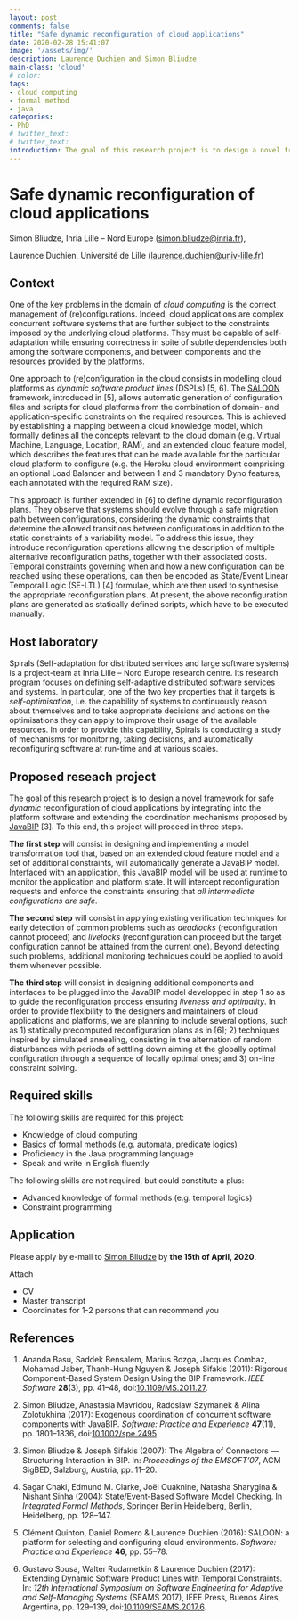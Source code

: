 ```yaml
---
layout: post
comments: false
title: "Safe dynamic reconfiguration of cloud applications"
date: 2020-02-28 15:41:07
image: '/assets/img/'
description: Laurence Duchien and Simon Bliudze
main-class: 'cloud'
# color:
tags:
- cloud computing
- formal method
- java
categories:
- PhD
# twitter_text:
# twitter_text:
introduction: The goal of this research project is to design a novel framework for safe _dynamic_ reconfiguration of cloud applications.
---
```


# Safe dynamic reconfiguration of cloud applications

Simon Bliudze, Inria Lille &ndash; Nord Europe ([simon.bliudze@inria.fr](mailto:simon.bliudze@inria.fr)),

Laurence Duchien, Université de Lille ([laurence.duchien@univ-lille.fr](mailto:laurence.duchien@univ-lille.fr))

## Context

One of the key problems in the domain of _cloud computing_ is the
correct management of (re)configurations.  Indeed, cloud applications
are complex concurrent software systems that are further subject to
the constraints imposed by the underlying cloud platforms.  They must
be capable of self-adaptation while ensuring correctness in spite of
subtle dependencies both among the software components, and between
components and the resources provided by the platforms.

One approach to (re)configuration in the cloud consists in modelling
cloud platforms as _dynamic software product lines_ (DSPLs) [5, 6].
The [SALOON](https://team.inria.fr/spirals/saloon/) framework,
introduced in [5], allows automatic generation of configuration files
and scripts for cloud platforms from the combination of domain- and
application-specific constraints on the required resources.  This is
achieved by establishing a mapping between a cloud knowledge model,
which formally defines all the concepts relevant to the cloud domain
(e.g. Virtual Machine, Language, Location, RAM), and an extended cloud
feature model, which describes the features that can be made available
for the particular cloud platform to configure (e.g. the Heroku cloud
environment comprising an optional Load Balancer and between 1 and 3
mandatory Dyno features, each annotated with the required RAM size).

This approach is further extended in [6] to define dynamic
reconfiguration plans.  They observe that systems should evolve
through a safe migration path between configurations, considering the
dynamic constraints that determine the allowed transitions between
configurations in addition to the static constraints of a variability
model.  To address this issue, they introduce reconfiguration
operations allowing the description of multiple alternative
reconfiguration paths, together with their associated costs.  Temporal
constraints governing when and how a new configuration can be reached
using these operations, can then be encoded as State/Event Linear
Temporal Logic (SE-LTL) [4] formulae, which are then used to
synthesise the appropriate reconfiguration plans.  At present, the
above reconfiguration plans are generated as statically defined
scripts, which have to be executed manually.

## Host laboratory

Spirals (Self-adaptation for distributed services and large software
systems) is a project-team at Inria Lille &ndash; Nord Europe research
centre.  Its research program focuses on defining self-adaptive
distributed software services and systems.  In particular, one of the
two key properties that it targets is _self-optimisation_, i.e. the
capability of systems to continuously reason about themselves and to
take appropriate decisions and actions on the optimisations they can
apply to improve their usage of the available resources.  In order to
provide this capability, Spirals is conducting a study of mechanisms
for monitoring, taking decisions, and automatically reconfiguring
software at run-time and at various scales.

## Proposed reseach project

The goal of this research project is to design a novel framework for
safe _dynamic_ reconfiguration of cloud applications by integrating
into the platform software and extending the coordination mechanisms
proposed by [JavaBIP](https://github.com/sbliudze) [3].  To this end,
this project will proceed in three steps.

**The first step** will consist in designing and implementing a model
transformation tool that, based on an extended cloud feature model and
a set of additional constraints, will automatically generate a JavaBIP
model.  Interfaced with an application, this JavaBIP model will be
used at runtime to monitor the application and platform state.  It
will intercept reconfiguration requests and enforce the constraints
ensuring that _all intermediate configurations are safe_.

**The second step** will consist in applying existing verification
techniques for early detection of common problems such as _deadlocks_
(reconfiguration cannot proceed) and _livelocks_ (reconfiguration can
proceed but the target configuration cannot be attained from the
current one).  Beyond detecting such problems, additional monitoring
techniques could be applied to avoid them whenever possible.

**The third step** will consist in designing additional components
and interfaces to be plugged into the JavaBIP model developped in step
1 so as to guide the reconfiguration process ensuring _liveness and
optimality_.  In order to provide flexibility to the designers and
maintainers of cloud applications and platforms, we are planning to
include several options, such as 1) statically precomputed
reconfiguration plans as in [6]; 2) techniques inspired by simulated
annealing, consisting in the alternation of random disturbances with
periods of settling down aiming at the globally optimal configuration
through a sequence of locally optimal ones; and 3) on-line constraint
solving.

## Required skills

The following skills are required for this project:

* Knowledge of cloud computing
* Basics of formal methods (e.g. automata, predicate logics) 
* Proficiency in the Java programming language
* Speak and write in English fluently

The following skills are not required, but could constitute a plus:

* Advanced knowledge of formal methods (e.g. temporal logics) 
* Constraint programming

## Application

Please apply by e-mail to [Simon
Bliudze](mailto:simon.bliudze@inria.fr) by **the 15th of April,
2020**.  

Attach

* CV
* Master transcript
* Coordinates for 1-2 persons that can recommend you

## References

1. Ananda Basu, Saddek Bensalem, Marius Bozga, Jacques Combaz, Mohamad
   Jaber, Thanh-Hung Nguyen & Joseph Sifakis (2011): Rigorous
   Component-Based System Design Using the BIP Framework. _IEEE
   Software_ **28**(3), pp. 41–48,
   doi:[10.1109/MS.2011.27](https://dx.doi.org/10.1109/MS.2011.27).

1. Simon Bliudze, Anastasia Mavridou, Radoslaw Szymanek & Alina
   Zolotukhina (2017): Exogenous coordination of concurrent software
   components with JavaBIP. _Software: Practice and Experience_ **47**(11),
   pp. 1801–1836, doi:[10.1002/spe.2495](https://dx.doi.org/10.1002/spe.2495).

1. Simon Bliudze & Joseph Sifakis (2007): The Algebra of Connectors —
   Structuring Interaction in BIP. In: _Proceedings of the EMSOFT’07_,
   ACM SigBED, Salzburg, Austria, pp. 11–20.

1. Sagar Chaki, Edmund M. Clarke, Joël Ouaknine, Natasha Sharygina &
   Nishant Sinha (2004): State/Event-Based Software Model Checking. In
   _Integrated Formal Methods_, Springer Berlin Heidelberg, Berlin,
   Heidelberg, pp. 128–147.

1. Clément Quinton, Daniel Romero & Laurence Duchien (2016): SALOON: a
   platform for selecting and configuring cloud environments.
   _Software: Practice and Experience_ **46**, pp. 55–78.
   
1. Gustavo Sousa, Walter Rudametkin & Laurence Duchien (2017):
   Extending Dynamic Software Product Lines with Temporal
   Constraints. In: _12th International Symposium on Software
   Engineering for Adaptive and Self-Managing Systems_ (SEAMS 2017),
   IEEE Press, Buenos Aires, Argentina, pp. 129–139,
   doi:[10.1109/SEAMS.2017.6](https://dx.doi.org/10.1109/SEAMS.2017.6).

